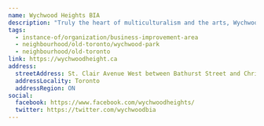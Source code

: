 ```yaml
---
name: Wychwood Heights BIA
description: "Truly the heart of multiculturalism and the arts, Wychwood Heights is nestled in the greater Wychwood area, steeped in a history rich in arts and culture. Located on St. Clair Avenue West between Bathurst and Christie/Humewood, this business area offers an eclectic mix of artisans, shops and restaurants where no two stores are alike."
tags:
  - instance-of/organization/business-improvement-area
  - neighbourhood/old-toronto/wychwood-park
  - neighbourhood/old-toronto
link: https://wychwoodheight.ca
address:
  streetAddress: St. Clair Avenue West between Bathurst Street and Christie Street
  addressLocality: Toronto
  addressRegion: ON
social:
  facebook: https://www.facebook.com/wychwoodheights/
  twitter: https://twitter.com/wychwoodbia
---
```


